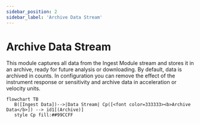 ```yaml
---
sidebar_position: 2
sidebar_label: 'Archive Data Stream'
---
```


# Archive Data Stream
This module captures all data from the Ingest Module stream and stores it in an archive, ready for future analysis or downloading.
By default, data is archived in counts. In configuration you can remove the effect of the instrument response or sensitivity and archive data in acceleration or velocity units.

```mermaid
flowchart TB
   B([Ingest Data])-->|Data Stream| Cp([<font color=333333><b>Archive Data</b>]) --> id1[(Archive)]
   style Cp fill:##99CCFF
```
